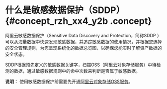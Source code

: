# 什么是敏感数据保护（SDDP） {#concept_rzh_xx4_y2b .concept}

阿里云敏感数据保护（Sensitive Data Discovery and Protection，简称SDDP ）可以从海量数据中快速发现敏感数据，并追踪敏感数据的使用情况，并根据您选择的安全管理规则，为您呈现系统化的数据总览图，以确保您能实时了解资产数据的安全状态。

SDDP根据预先定义的敏感数据关键字，扫描OSS（阿里云对象存储服务）中待检测的数据，通过敏感数据规则中的命中次数来判断是否属于敏感数据。

**说明：** 使用敏感数据保护前需要先开通[阿里云对象存储OSS服务](https://help.aliyun.com/document_detail/31883.html?spm=a2c4g.11174283.6.559.2a137da2T1Lp5g)。

